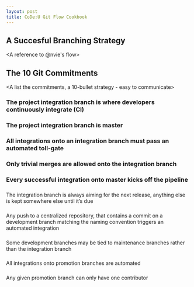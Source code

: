```yaml
---
layout: post
title: CoDe:U Git Flow Cookbook
---
```


## A Succesful Branching Strategy

<A reference to @nvie's flow>

## The 10 Git Commitments

<A list the commitments, a 10-bullet strategy - easy to communicate>

### The project integration branch is where developers continuously integrate (CI)


### The project integration branch is master


### All integrations onto an integration branch must pass an automated toll-gate


### Only trivial merges are allowed onto the integration branch


### Every successful integration onto master kicks off the pipeline

### 
The integration branch is always aiming for the next release, anything else is kept somewhere else until it’s due

### 
Any push to a centralized repository, that contains a commit on a development branch matching the naming convention triggers an automated integration

### 
Some development branches may be tied to maintenance branches rather than the integration branch

###
 All integrations onto promotion branches are automated 

### 
Any given promotion branch can only have one contributor


